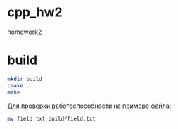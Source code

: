 # cpp_hw2
homework2

# build
```bash
mkdir build
cmake ..
make
``` 
Для проверки работоспособности на примере файла:
```bash
mv field.txt build/field.txt
```










